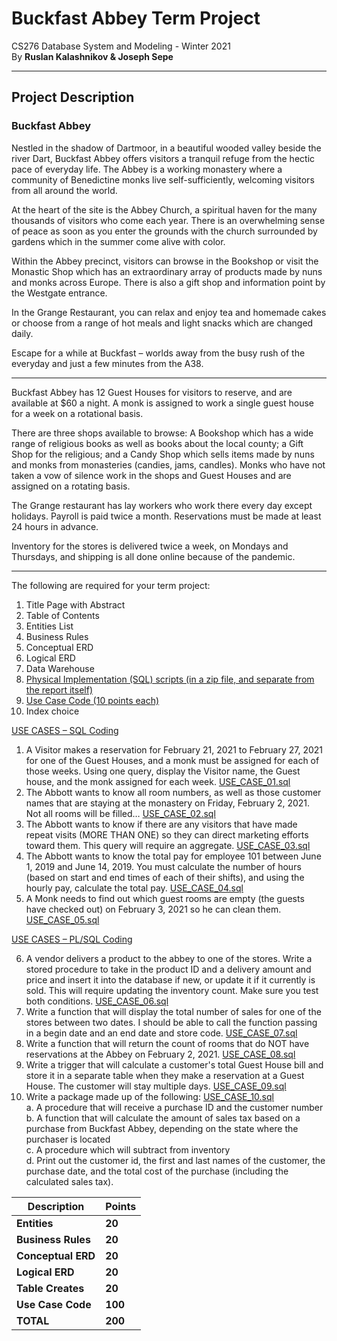 # Buckfast Abbey Term Project

CS276 Database System and Modeling - Winter 2021  
By **Ruslan Kalashnikov &amp; Joseph Sepe**

---

## Project Description

### Buckfast Abbey

Nestled in the shadow of Dartmoor, in a beautiful wooded valley beside the river Dart, Buckfast Abbey offers visitors a tranquil refuge from the hectic pace of everyday life. The Abbey is a working monastery where a community of Benedictine monks live self-sufficiently, welcoming visitors from all around the world.

At the heart of the site is the Abbey Church, a spiritual haven for the many thousands of visitors who come each year. There is an overwhelming sense of peace as soon as you enter the grounds with the church surrounded by gardens which in the summer come alive with color.

Within the Abbey precinct, visitors can browse in the Bookshop or visit the Monastic Shop which has an extraordinary array of products made by nuns and monks across Europe. There is also a gift shop and information point by the Westgate entrance.

In the Grange Restaurant, you can relax and enjoy tea and homemade cakes or choose from a range of hot meals and light snacks which are changed daily.

Escape for a while at Buckfast – worlds away from the busy rush of the everyday and just a few minutes from the A38.

---

Buckfast Abbey has 12 Guest Houses for visitors to reserve, and are available at $60 a night. A monk is assigned to work a single guest house for a week on a rotational basis.

There are three shops available to browse: A Bookshop which has a wide range of religious books as well as books about the local county; a Gift Shop for the religious; and a Candy Shop which sells items made by nuns and monks from monasteries (candies, jams, candles). Monks who have not taken a vow of silence work in the shops and Guest Houses and are assigned on a rotating basis.

The Grange restaurant has lay workers who work there every day except holidays. Payroll is paid twice a month. Reservations must be made at least 24 hours in advance.

Inventory for the stores is delivered twice a week, on Mondays and Thursdays, and shipping is all done online because of the pandemic.

---

The following are required for your term project:

1. Title Page with Abstract
2. Table of Contents
3. Entities List
4. Business Rules
5. Conceptual ERD
6. Logical ERD
7. Data Warehouse
8. [Physical Implementation (SQL) scripts (in a zip file, and separate from the report itself)](https://github.com/sepej/CS276_Term_Project/blob/main/PHYS_DESIGN.sql)
9. [Use Case Code (10 points each)](https://github.com/sepej/CS276_Term_Project/tree/main/Use%20Case%20Code)
10. Index choice

[USE CASES – SQL Coding](https://github.com/sepej/CS276_Term_Project/tree/main/Use%20Case%20Code)

1. A Visitor makes a reservation for February 21, 2021 to February 27, 2021 for one of the Guest Houses, and a monk must be assigned for each of those weeks. Using one query, display the Visitor name, the Guest house, and the monk assigned for each week. [USE_CASE_01.sql](https://github.com/sepej/CS276_Term_Project/blob/main/Use%20Case%20Code/USE_CASE_01.sql)
2. The Abbott wants to know all room numbers, as well as those customer names that are staying at the monastery on Friday, February 2, 2021. Not all rooms will be filled… [USE_CASE_02.sql](https://github.com/sepej/CS276_Term_Project/blob/main/Use%20Case%20Code/USE_CASE_02.sql)
3. The Abbott wants to know if there are any visitors that have made repeat visits (MORE THAN ONE) so they can direct marketing efforts toward them. This query will require an aggregate. [USE_CASE_03.sql](https://github.com/sepej/CS276_Term_Project/blob/main/Use%20Case%20Code/USE_CASE_03.sql)
4. The Abbott wants to know the total pay for employee 101 between June 1, 2019 and June 14, 2019. You must calculate the number of hours (based on start and end times of each of their shifts), and using the hourly pay, calculate the total pay. [USE_CASE_04.sql](https://github.com/sepej/CS276_Term_Project/blob/main/Use%20Case%20Code/USE_CASE_04.sql)
5. A Monk needs to find out which guest rooms are empty (the guests have checked out) on February 3, 2021 so he can clean them. [USE_CASE_05.sql](https://github.com/sepej/CS276_Term_Project/blob/main/Use%20Case%20Code/USE_CASE_05.sql)

[USE CASES – PL/SQL Coding](https://github.com/sepej/CS276_Term_Project/tree/main/Use%20Case%20Code)

6. A vendor delivers a product to the abbey to one of the stores. Write a stored procedure to take in the product ID and a delivery amount and price and insert it into the database if new, or update it if it currently is sold. This will require updating the inventory count. Make sure you test both conditions. [USE_CASE_06.sql](https://github.com/sepej/CS276_Term_Project/blob/main/Use%20Case%20Code/USE_CASE_06.sql)
7. Write a function that will display the total number of sales for one of the stores between two dates. I should be able to call the function passing in a begin date and an end date and store code. [USE_CASE_07.sql](https://github.com/sepej/CS276_Term_Project/blob/main/Use%20Case%20Code/USE_CASE_07.sql)
8. Write a function that will return the count of rooms that do NOT have reservations at the Abbey on February 2, 2021. [USE_CASE_08.sql](https://github.com/sepej/CS276_Term_Project/blob/main/Use%20Case%20Code/USE_CASE_08.sql)
9. Write a trigger that will calculate a customer&#39;s total Guest House bill and store it in a separate table when they make a reservation at a Guest House. The customer will stay multiple days. [USE_CASE_09.sql](https://github.com/sepej/CS276_Term_Project/blob/main/Use%20Case%20Code/USE_CASE_09.sql)
10. Write a package made up of the following: [USE_CASE_10.sql](https://github.com/sepej/CS276_Term_Project/blob/main/Use%20Case%20Code/USE_CASE_10.sql)  
  a. A procedure that will receive a purchase ID and the customer number  
  b. A function that will calculate the amount of sales tax based on a purchase from Buckfast Abbey, depending on the state where the purchaser is located  
  c. A procedure which will subtract from inventory  
  d. Print out the customer id, the first and last names of the customer, the purchase date, and the total cost of the purchase (including the calculated sales tax).

| **Description** | **Points** |
| --- | --- |
| **Entities** | **20** |
| **Business Rules** | **20** |
| **Conceptual ERD** | **20** |
| **Logical ERD** | **20** |
| **Table Creates** | **20** |
| **Use Case Code** | **100** |
| **TOTAL** | **200** |
